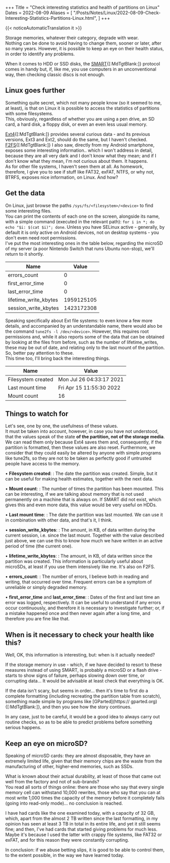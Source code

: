 +++
Title = "Check interesting statistics and health of partitions on Linux"
Dates = 2022-08-09
Aliases = [
  "/Posts/Notes/Linux/2022-08-09-Check-Interesting-Statistics-Partitions-Linux.html",
]
+++

{{< noticeAutomaticTranslation it >}}



Storage memories, whatever their category, degrade with wear.  
Nothing can be done to avoid having to change them, sooner or later, after so many years. However, it is possible to keep an eye on their health status, in order to identify any problems.

When it comes to HDD or SSD disks, the [SMART](https://en.m.wikipedia.org/wiki/S.M.A.R.T.){[:MdTgtBlank:]} protocol comes in handy but, if, like me, you use computers in an unconventional way, then checking classic discs is not enough.

## Linux goes further

Something quite secret, which not many people know (so it seemed to me, at least), is that on Linux it is possible to access the statistics of partitions with some filesystems.  
This, obviously, regardless of whether you are using a pen drive, an SD card, a hard disk, a floppy disk, or even an even less usual memory.

[Ext4](https://en.m.wikipedia.org/wiki/Ext4){[:MdTgtBlank:]} provides several curious data - and its previous versions, Ext3 and Ext2, should do the same, but I haven't checked.  
[F2FS](https://en.m.wikipedia.org/wiki/F2FS){[:MdTgtBlank:]} I also saw, directly from my Android smartphone, exposes some interesting information.. which I won't address in detail, because they are all very dark and I don't know what they mean; and if I don't know what they mean, I'm not curious about them. It happens.  
As for other file systems, I haven't seen them at all. As homework, therefore, I give you to see if stuff like FAT32, exFAT, NTFS, or why not, BTRFS, exposes nice information, on Linux. And how?

## Get the data

On Linux, just browse the paths `/sys/fs/<filesystem>/<device>` to find some interesting files.  
You can print the contents of each one on the screen, alongside its name, with a simple command (executed in the relevant path): `for i in *; do echo "$i: $(cat $i)"; done`. Unless you have SELinux active - generally, by default it is only active on Android devices, not on desktop systems - you don't even need root permissions.  
I've put the most interesting ones in the table below, regarding the microSD of my server (a poor Nintendo Switch that runs Ubuntu non-stop), we'll return to it shortly.

| Name | Value |
| --- | --- |
| errors_count | 0 |
| first_error_time | 0 |
| last_error_time | 0 |
| lifetime_write_kbytes | 1959125105 |
| session_write_kbytes | 1423172308 |

Speaking specifically about Ext file systems: to even know a few more details, and accompanied by an understandable name, there would also be the command `tune2fs -l /dev/<device>`. However, this requires root permissions and, while it also reports some of the data that can be obtained by looking at the files from before, such as the number of lifetime_writes, these may be out of date, and relating only to the last mount of the partition. So, better pay attention to these.  
This time too, I'll bring back the interesting things.

| Name | Value |
| --- | --- |
| Filesystem created | Mon Jul 26 04:33:17 2021 |
| Last mount time | Fri Apr 15 11:55:30 2022 |
| Mount count | 16 |

## Things to watch for

Let's see, one by one, the usefulness of these values.  
It must be taken into account, however, in case you have not understood, that the values ​​speak of the state **of the partition, not of the storage media**. We can read them only because Ext4 saves them and, consequently, if the partition is formatted, then these values ​​​​are also reset. Furthermore, we consider that they could easily be altered by anyone with simple programs like tune2fs, so they are not to be taken as perfectly good if untrusted people have access to the memory.

• **Filesystem created**:
: The date the partition was created. Simple, but it can be useful for making health estimates, together with the next data.

• **Mount count**:
: The number of times the partition has been mounted. This can be interesting, if we are talking about memory that is not used permanently on a machine that is always on. If SMART did not exist, which gives this and even more data, this value would be very useful on HDDs.

• **Last mount time**:
: The date the partition was last mounted. We can use it in combination with other data, and that's it, I think.

• **session_write_kbytes**:
: The amount, in KB, of data written during the current session, i.e. since the last mount. Together with the value described just above, we can use this to know how much we have written in an active period of time (the current one).

• **lifetime_write_kbytes**:
: The amount, in KB, of data written since the partition was created. This information is particularly useful about microSDs, at least if you use them intensively like me. It's also on F2FS.

• **errors_count**:
: The number of errors, I believe both in reading and writing, that occurred over time. Frequent errors can be a symptom of unreliable or simply degraded memory.

• **first_error_time** and **last_error_time**:
: Dates of the first and last time an error was logged, respectively. It can be useful to understand if any errors occur continuously, and therefore it is necessary to investigate further; or, if a mistake happened once and then never again after a long time, and therefore you are fine like that.

## When is it necessary to check your health like this?

Well, OK, this information is interesting, but: when is it actually needed?

If the storage memory in use - which, if we have decided to resort to these measures instead of using SMART, is probably a microSD or a flash drive - starts to show signs of failure, perhaps slowing down over time, or corrupting data... It would be advisable at least check that everything is OK.

If the data isn't scary, but seems in order... then it's time to first do a complete formatting (including recreating the partition table from scratch), something made simple by programs like [GParted](https:// gparted.org){[:MdTgtBlank:]}, and then you see how the story continues.

In any case, just to be careful, it would be a good idea to always carry out routine checks, so as to be able to predict problems before something serious happens.

## Keep an eye on microSD?

Speaking of microSD cards: they are almost disposable, they have an extremely limited life, given that their memory chips are the waste from the manufacturing of other, higher-end memories, such as SSDs.

What is known about their actual durability, at least of those that came out well from the factory and not of sub-brands?  
You read all sorts of things online: there are those who say that every single memory cell can withstand 10,000 rewrites, those who say that you can at most write 1,000 times the capacity of the memory before it completely fails (going into read-only mode)... no conclusion is reached.

I have had cards like the one examined today, with a capacity of 32 GB, which, apart from the almost 2 TB written since the last formatting, in my opinion has seen at least 3 TB in total in its entire life, and yet it still seems fine; and then, I've had cards that started giving problems for much less. Maybe it's because I used the latter with crappy file systems, like FAT32 or exFAT, and for this reason they were constantly corrupting.

In conclusion: if we abuse betting slips, it is good to be able to control them, to the extent possible, in the way we have learned today.